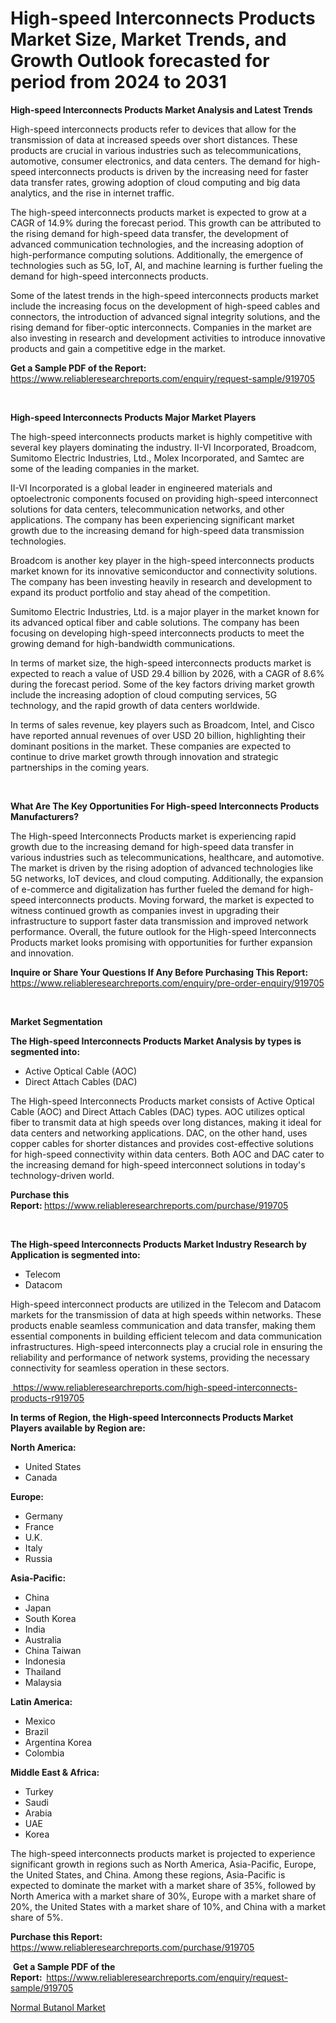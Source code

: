 <p><h1>High-speed Interconnects Products Market Size, Market Trends, and Growth Outlook forecasted for period from 2024 to 2031</h1></p><p><strong>High-speed Interconnects Products Market Analysis and Latest Trends</strong></p>
<p><p>High-speed interconnects products refer to devices that allow for the transmission of data at increased speeds over short distances. These products are crucial in various industries such as telecommunications, automotive, consumer electronics, and data centers. The demand for high-speed interconnects products is driven by the increasing need for faster data transfer rates, growing adoption of cloud computing and big data analytics, and the rise in internet traffic.</p><p>The high-speed interconnects products market is expected to grow at a CAGR of 14.9% during the forecast period. This growth can be attributed to the rising demand for high-speed data transfer, the development of advanced communication technologies, and the increasing adoption of high-performance computing solutions. Additionally, the emergence of technologies such as 5G, IoT, AI, and machine learning is further fueling the demand for high-speed interconnects products.</p><p>Some of the latest trends in the high-speed interconnects products market include the increasing focus on the development of high-speed cables and connectors, the introduction of advanced signal integrity solutions, and the rising demand for fiber-optic interconnects. Companies in the market are also investing in research and development activities to introduce innovative products and gain a competitive edge in the market.</p></p>
<p><strong>Get a Sample PDF of the Report:&nbsp;</strong> <a href="https://www.reliableresearchreports.com/enquiry/request-sample/919705">https://www.reliableresearchreports.com/enquiry/request-sample/919705</a></p>
<p>&nbsp;</p>
<p><strong>High-speed Interconnects Products Major Market Players</strong></p>
<p><p>The high-speed interconnects products market is highly competitive with several key players dominating the industry. II-VI Incorporated, Broadcom, Sumitomo Electric Industries, Ltd., Molex Incorporated, and Samtec are some of the leading companies in the market.</p><p>II-VI Incorporated is a global leader in engineered materials and optoelectronic components focused on providing high-speed interconnect solutions for data centers, telecommunication networks, and other applications. The company has been experiencing significant market growth due to the increasing demand for high-speed data transmission technologies.</p><p>Broadcom is another key player in the high-speed interconnects products market known for its innovative semiconductor and connectivity solutions. The company has been investing heavily in research and development to expand its product portfolio and stay ahead of the competition.</p><p>Sumitomo Electric Industries, Ltd. is a major player in the market known for its advanced optical fiber and cable solutions. The company has been focusing on developing high-speed interconnects products to meet the growing demand for high-bandwidth communications.</p><p>In terms of market size, the high-speed interconnects products market is expected to reach a value of USD 29.4 billion by 2026, with a CAGR of 8.6% during the forecast period. Some of the key factors driving market growth include the increasing adoption of cloud computing services, 5G technology, and the rapid growth of data centers worldwide.</p><p>In terms of sales revenue, key players such as Broadcom, Intel, and Cisco have reported annual revenues of over USD 20 billion, highlighting their dominant positions in the market. These companies are expected to continue to drive market growth through innovation and strategic partnerships in the coming years.</p></p>
<p>&nbsp;</p>
<p><strong>What Are The Key Opportunities For High-speed Interconnects Products Manufacturers?</strong></p>
<p><p>The High-speed Interconnects Products market is experiencing rapid growth due to the increasing demand for high-speed data transfer in various industries such as telecommunications, healthcare, and automotive. The market is driven by the rising adoption of advanced technologies like 5G networks, IoT devices, and cloud computing. Additionally, the expansion of e-commerce and digitalization has further fueled the demand for high-speed interconnects products. Moving forward, the market is expected to witness continued growth as companies invest in upgrading their infrastructure to support faster data transmission and improved network performance. Overall, the future outlook for the High-speed Interconnects Products market looks promising with opportunities for further expansion and innovation.</p></p>
<p><strong>Inquire or Share Your Questions If Any Before Purchasing This Report:</strong> <a href="https://www.reliableresearchreports.com/enquiry/pre-order-enquiry/919705">https://www.reliableresearchreports.com/enquiry/pre-order-enquiry/919705</a></p>
<p>&nbsp;</p>
<p><strong>Market Segmentation</strong></p>
<p><strong>The High-speed Interconnects Products Market Analysis by types is segmented into:</strong></p>
<p><ul><li>Active Optical Cable (AOC)</li><li>Direct Attach Cables (DAC)</li></ul></p>
<p><p>The High-speed Interconnects Products market consists of Active Optical Cable (AOC) and Direct Attach Cables (DAC) types. AOC utilizes optical fiber to transmit data at high speeds over long distances, making it ideal for data centers and networking applications. DAC, on the other hand, uses copper cables for shorter distances and provides cost-effective solutions for high-speed connectivity within data centers. Both AOC and DAC cater to the increasing demand for high-speed interconnect solutions in today's technology-driven world.</p></p>
<p><strong>Purchase this Report:&nbsp;</strong><a href="https://www.reliableresearchreports.com/purchase/919705">https://www.reliableresearchreports.com/purchase/919705</a></p>
<p>&nbsp;</p>
<p><strong>The High-speed Interconnects Products Market Industry Research by Application is segmented into:</strong></p>
<p><ul><li>Telecom</li><li>Datacom</li></ul></p>
<p><p>High-speed interconnect products are utilized in the Telecom and Datacom markets for the transmission of data at high speeds within networks. These products enable seamless communication and data transfer, making them essential components in building efficient telecom and data communication infrastructures. High-speed interconnects play a crucial role in ensuring the reliability and performance of network systems, providing the necessary connectivity for seamless operation in these sectors.</p></p>
<p><a href="https://www.reliableresearchreports.com/high-speed-interconnects-products-r919705">&nbsp;https://www.reliableresearchreports.com/high-speed-interconnects-products-r919705</a></p>
<p><strong>In terms of Region, the High-speed Interconnects Products Market Players available by Region are:</strong></p>
<p>
    <p> <strong> North America: </strong>
        <ul>
            <li>United States</li>
            <li>Canada</li>
        </ul>
        </p> 
    <p> <strong> Europe: </strong>
        <ul>
            <li>Germany</li>
            <li>France</li>
            <li>U.K.</li>
            <li>Italy</li>
            <li>Russia</li>
        </ul>
        </p> 
    <p> <strong> Asia-Pacific: </strong>
        <ul>
            <li>China</li>
            <li>Japan</li>
            <li>South Korea</li>
            <li>India</li>
            <li>Australia</li>
            <li>China Taiwan</li>
            <li>Indonesia</li>
            <li>Thailand</li>
            <li>Malaysia</li>
        </ul>
        </p> 
    <p> <strong> Latin America: </strong>
        <ul>
            <li>Mexico</li>
            <li>Brazil</li>
            <li>Argentina Korea</li>
            <li>Colombia</li>
        </ul>
        </p> 
    <p> <strong> Middle East & Africa: </strong>
        <ul>
            <li>Turkey</li>
            <li>Saudi</li>
            <li>Arabia</li>
            <li>UAE</li>
            <li>Korea</li>
        </ul>
    </p>
    </p>
<p><p>The high-speed interconnects products market is projected to experience significant growth in regions such as North America, Asia-Pacific, Europe, the United States, and China. Among these regions, Asia-Pacific is expected to dominate the market with a market share of 35%, followed by North America with a market share of 30%, Europe with a market share of 20%, the United States with a market share of 10%, and China with a market share of 5%.</p></p>
<p><strong>Purchase this Report: </strong><a href="https://www.reliableresearchreports.com/purchase/919705">https://www.reliableresearchreports.com/purchase/919705</a></p>
<p>&nbsp;<strong>Get a Sample PDF of the Report:&nbsp;&nbsp;</strong><a href="https://www.reliableresearchreports.com/enquiry/request-sample/919705">https://www.reliableresearchreports.com/enquiry/request-sample/919705</a></p>
<p><strong></strong></p>
<p><p><a href="https://iodized-pantydraco-05c.notion.site/Normal-Butanol-Market-Size-and-Examines-its-Market-Scope-with-a-Primary-Focus-on-Growth-Opportunit-f9fb91d5af1044a2a64ba2f767b3e77e">Normal Butanol Market</a></p></p>